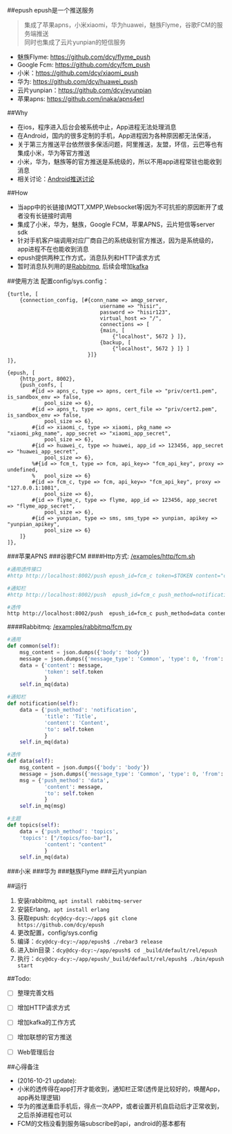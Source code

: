 ##epush
epush是一个推送服务    
> 集成了苹果apns，小米xiaomi，华为huawei，魅族Flyme，谷歌FCM的服务端推送    
> 同时也集成了云片yunpian的短信服务    

* 魅族Flyme: https://github.com/dcy/flyme_push
* Google Fcm: https://github.com/dcy/fcm_push
* 小米：https://github.com/dcy/xiaomi_push    
* 华为: https://github.com/dcy/huawei_push
* 云片yunpian：https://github.com/dcy/eyunpian    
* 苹果apns: https://github.com/inaka/apns4erl    

##Why
* 在ios，程序进入后台会被系统中止，App进程无法处理消息
* 在Android，国内的很多定制的手机，App进程因为各种原因都无法保活，
* 关于第三方推送平台依然很多保活问题，阿里推送，友盟，环信，云巴等也有集成小米，华为等官方推送
* 小米，华为，魅族等的官方推送是系统级的，所以不用app进程常驻也能收到消息
* 相关讨论：[Android推送讨论](https://github.com/android-cn/topics/issues/4)

##How
* 当app中的长链接(MQTT,XMPP,Websocket等)因为不可抗拒的原因断开了或者没有长链接时调用
* 集成了小米，华为，魅族，Google FCM，苹果APNS，云片短信等server sdk
* 针对手机客户端调用对应厂商自己的系统级别官方推送，因为是系统级的，app进程不在也能收到消息
* epush提供两种工作方式，消息队列和HTTP请求方式
* 暂时消息队列用的是[Rabbitmq](https://www.rabbitmq.com/), 后续会增加[kafka](http://kafka.apache.org/)


##使用方法
配置config/sys.config：
```
{turtle, [
    {connection_config, [#{conn_name => amqp_server,
                              username => "hisir",
                              password => "hisir123",
                              virtual_host => "/",
                              connections => [
                              {main, [
                                  {"localhost", 5672 } ]},
                              {backup, [
                                  {"localhost", 5672 } ]} ]
                          }]}
]},

{epush, [
    {http_port, 8002},
    {push_confs, [
        #{id => apns_c, type => apns, cert_file => "priv/cert1.pem", is_sandbox_env => false,
            pool_size => 6},
        #{id => apns_t, type => apns, cert_file => "priv/cert2.pem", is_sandbox_env => false,
            pool_size => 6},
        #{id => xiaomi_c, type => xiaomi, pkg_name => "xiaomi_pkg_name", app_secret => "xiaomi_app_secret",
            pool_size => 6},
        #{id => huawei_c, type => huawei, app_id => 123456, app_secret => "huawei_app_secret",
            pool_size => 6},
        %#{id => fcm_t, type => fcm, api_key=> "fcm_api_key", proxy => undefined,
        %   pool_size => 6}
        #{id => fcm_c, type => fcm, api_key=> "fcm_api_key", proxy => "127.0.0.1:1081",
            pool_size => 6},
        #{id => flyme_c, type => flyme, app_id => 123456, app_secret => "flyme_app_secret",
            pool_size => 6},
        #{id => yunpian, type => sms, sms_type => yunpian, apikey => "yunpian_apikey",
            pool_size => 6}
    ]}
]},
```

###苹果APNS
###谷歌FCM
####Http方式: [/examples/http/fcm.sh](/examples/http/fcm.sh)
```bash
#通用透传接口
#http http://localhost:8002/push epush_id=fcm_c token=$TOKEN content="common" -f

#通知栏
#http http://localhost:8002/push  epush_id=fcm_c push_method=notification title=title content=content  to=$TOKEN

#透传
http http://localhost:8002/push  epush_id=fcm_c push_method=data content=content  to=$TOKEN
```
####Rabbitmq: [/examples/rabbitmq/fcm.py](/examples/rabbitmq/fcm.py)
```Python
#通用
def common(self):
    msg_content = json.dumps({'body': 'body'})
    message = json.dumps({'message_type': 'Common', 'type': 0, 'from': 51, 'content': msg_content})
    data = {'content': message,
            'token': self.token
            }
    self.in_mq(data)

#通知栏
def notification(self):
    data = {'push_method': 'notification',
            'title': 'Title',
            'content': 'Content',
            'to': self.token 
            }
    self.in_mq(data)

#透传
def data(self):
    msg_content = json.dumps({'body': 'body'})
    message = json.dumps({'message_type': 'Common', 'type': 0, 'from': 51, 'content': msg_content})
    msg = {'push_method': 'data',
            'content': message,
            'to': self.token
            }
    self.in_mq(msg)

#主题
def topics(self):
    data = {'push_method': 'topics',
    'topics': ["/topics/foo-bar"],
            'content': "content"
            }
    self.in_mq(data)
```
###小米
###华为
###魅族Flyme
###云片yunpian



##运行
1. 安装rabbitmq, ```apt install rabbitmq-server```
2. 安装Erlang，```apt install erlang```
3. 获取epush: ```dcy@dcy-dcy:~/app$ git clone https://github.com/dcy/epush```
4. 更改配置，config/sys.config
5. 编译：```dcy@dcy-dcy:~/app/epush$ ./rebar3 release```
6. 进入bin目录：```dcy@dcy-dcy:~/app/epush$ cd _build/default/rel/epush```
7. 执行：```dcy@dcy-dcy:~/app/epush/_build/default/rel/epush$ ./bin/epush start```

##Todo:
- [ ] 整理完善文档
- [ ] 增加HTTP请求方式
- [ ] 增加kafka的工作方式
- [ ] 增加联想的官方推送
- [ ] Web管理后台


##心得备注
* (2016-10-21 update):
* 小米的透传得在app打开才能收到，通知栏正常(透传是比较好的，唤醒App，app再处理逻辑)
* 华为的推送重启手机后，得点一次APP，或者设置开机自启动后才正常收到，之后杀掉进程也可以
* FCM的文档没看到服务端subscribe的api，android的基本都有
